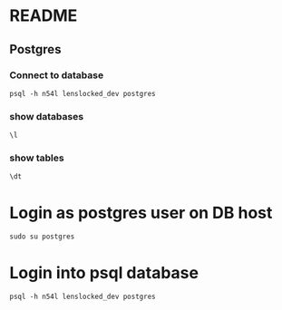 # README

## Postgres

### Connect to database

`psql -h n54l lenslocked_dev postgres`

### show databases

`\l`

### show tables

`\dt`

# Login as postgres user on DB host

`sudo su postgres`

# Login into psql database

`psql -h n54l lenslocked_dev postgres`